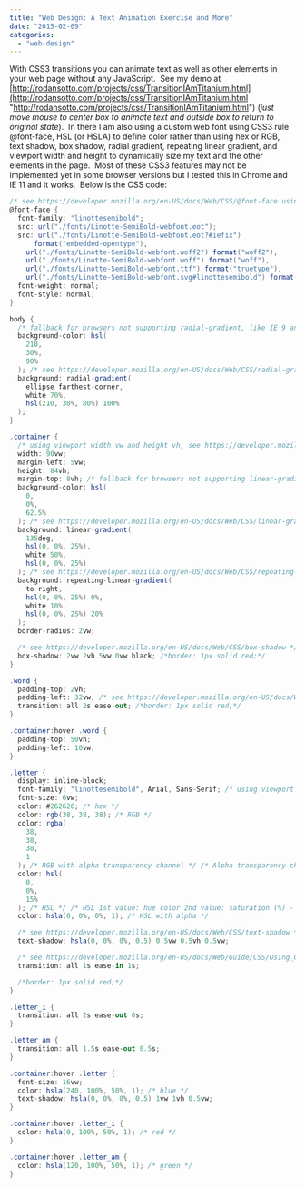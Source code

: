 ```yaml
---
title: "Web Design: A Text Animation Exercise and More"
date: "2015-02-09"
categories: 
  - "web-design"
---
```


With CSS3 transitions you can animate text as well as other elements in your web page without any JavaScript.  See my demo at [http://rodansotto.com/projects/css/TransitionIAmTitanium.html](http://rodansotto.com/projects/css/TransitionIAmTitanium.html "http://rodansotto.com/projects/css/TransitionIAmTitanium.html") (_just move mouse to center box to animate text and outside box to return to original state_).  In there I am also using a custom web font using CSS3 rule @font-face, HSL (or HSLA) to define color rather than using hex or RGB, text shadow, box shadow, radial gradient, repeating linear gradient, and viewport width and height to dynamically size my text and the other elements in the page.  Most of these CSS3 features may not be implemented yet in some browser versions but I tested this in Chrome and IE 11 and it works.  Below is the CSS code:

```cs
/* see https://developer.mozilla.org/en-US/docs/Web/CSS/@font-face using web font from fontspring.com for more free web fonts, go to http://www.fontsquirrel.com/ */
@font-face {
  font-family: "linottesemibold";
  src: url("./fonts/Linotte-SemiBold-webfont.eot");
  src: url("./fonts/Linotte-SemiBold-webfont.eot?#iefix")
      format("embedded-opentype"),
    url("./fonts/Linotte-SemiBold-webfont.woff2") format("woff2"),
    url("./fonts/Linotte-SemiBold-webfont.woff") format("woff"),
    url("./fonts/Linotte-SemiBold-webfont.ttf") format("truetype"),
    url("./fonts/Linotte-SemiBold-webfont.svg#linottesemibold") format("svg");
  font-weight: normal;
  font-style: normal;
}

body {
  /* fallback for browsers not supporting radial-gradient, like IE 9 and below */
  background-color: hsl(
    210,
    30%,
    90%
  ); /* see https://developer.mozilla.org/en-US/docs/Web/CSS/radial-gradient */
  background: radial-gradient(
    ellipse farthest-corner,
    white 70%,
    hsl(210, 30%, 80%) 100%
  );
}

.container {
  /* using viewport width vw and height vh, see https://developer.mozilla.org/en/docs/Web/CSS/length */ /* with IE 9 and probably below too, they seem to have a much larger viewport width and height */
  width: 90vw;
  margin-left: 5vw;
  height: 84vh;
  margin-top: 8vh; /* fallback for browsers not supporting linear-gradient or repeating-linear-gradient, like IE 9 and below */
  background-color: hsl(
    0,
    0%,
    62.5%
  ); /* see https://developer.mozilla.org/en-US/docs/Web/CSS/linear-gradient */
  background: linear-gradient(
    135deg,
    hsl(0, 0%, 25%),
    white 50%,
    hsl(0, 0%, 25%)
  ); /* see https://developer.mozilla.org/en-US/docs/Web/CSS/repeating-linear-gradient */
  background: repeating-linear-gradient(
    to right,
    hsl(0, 0%, 25%) 0%,
    white 10%,
    hsl(0, 0%, 25%) 20%
  );
  border-radius: 2vw;

  /* see https://developer.mozilla.org/en-US/docs/Web/CSS/box-shadow */
  box-shadow: 2vw 2vh 5vw 0vw black; /*border: 1px solid red;*/
}

.word {
  padding-top: 2vh;
  padding-left: 32vw; /* see https://developer.mozilla.org/en-US/docs/Web/Guide/CSS/Using_CSS_transitions */
  transition: all 2s ease-out; /*border: 1px solid red;*/
}

.container:hover .word {
  padding-top: 50vh;
  padding-left: 10vw;
}

.letter {
  display: inline-block;
  font-family: "linottesemibold", Arial, Sans-Serif; /* using viewport sized typography, see https://developer.mozilla.org/en/docs/Web/CSS/length */
  font-size: 6vw;
  color: #262626; /* hex */
  color: rgb(38, 38, 38); /* RGB */
  color: rgba(
    38,
    38,
    38,
    1
  ); /* RGB with alpha transparency channel */ /* Alpha transparency channel - decimal value 0 for completely transparent 1 for completely opaque */ /* see HSL color wheel: http://www.erinsowards.com/articles/2011/01/graphics/hsl-colors.png see HSL color picker: http://hslpicker.com/, it shows RGBA and hex too */
  color: hsl(
    0,
    0%,
    15%
  ); /* HSL */ /* HSL 1st value: hue color 2nd value: saturation (%) - higher for colorful appearance (not grayish-looking) 3rd value: lightnexx (%) - 0% for black, 100% for white */
  color: hsla(0, 0%, 0%, 1); /* HSL with alpha */

  /* see https://developer.mozilla.org/en-US/docs/Web/CSS/text-shadow */
  text-shadow: hsla(0, 0%, 0%, 0.5) 0.5vw 0.5vh 0.5vw;

  /* see https://developer.mozilla.org/en-US/docs/Web/Guide/CSS/Using_CSS_transitions */
  transition: all 1s ease-in 1s;

  /*border: 1px solid red;*/
}

.letter_i {
  transition: all 2s ease-out 0s;
}

.letter_am {
  transition: all 1.5s ease-out 0.5s;
}

.container:hover .letter {
  font-size: 16vw;
  color: hsla(240, 100%, 50%, 1); /* blue */
  text-shadow: hsla(0, 0%, 0%, 0.5) 1vw 1vh 0.5vw;
}

.container:hover .letter_i {
  color: hsla(0, 100%, 50%, 1); /* red */
}

.container:hover .letter_am {
  color: hsla(120, 100%, 50%, 1); /* green */
}
```
